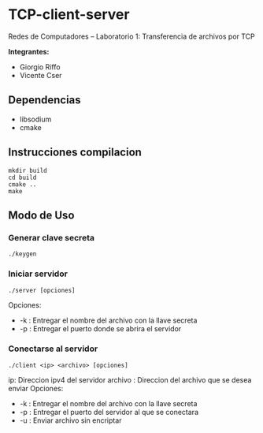# TCP-client-server
Redes de Computadores – Laboratorio 1: Transferencia de archivos por TCP  
  
**Integrantes:**
- Giorgio Riffo
- Vicente Cser

## Dependencias
- libsodium
- cmake

## Instrucciones compilacion
```
mkdir build 
cd build
cmake ..
make
```

## Modo de Uso

### Generar clave secreta
```
./keygen
```
 
### Iniciar servidor
```
./server [opciones]
```
  Opciones:
  - -k : Entregar el nombre del archivo con la llave secreta
  - -p : Entregar el puerto donde se abrira el servidor

### Conectarse al servidor
```
./client <ip> <archivo> [opciones]
```
  ip: Direccion ipv4 del servidor
  archivo : Direccion del archivo que se desea enviar
  Opciones:
  - -k : Entregar el nombre del archivo con la llave secreta
  - -p : Entregar el puerto del servidor al que se conectara
  - -u : Enviar archivo sin encriptar
